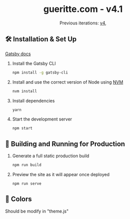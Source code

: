 <h1 align="center">
 gueritte.com - v4.1
</h1>
<p align="center">
  Previous iterations:
  <a href="https://github.com/bchiang7/v4" target="_blank">v4</a>,
</p>

## 🛠 Installation & Set Up

[Gatsby docs](https://www.gatsbyjs.org/docs/)

1. Install the Gatsby CLI

   ```sh
   npm install -g gatsby-cli
   ```

2. Install and use the correct version of Node using [NVM](https://github.com/nvm-sh/nvm)

   ```sh
   nvm install
   ```

3. Install dependencies

   ```sh
   yarn
   ```

4. Start the development server

   ```sh
   npm start
   ```

## 🚀 Building and Running for Production

1. Generate a full static production build

   ```sh
   npm run build
   ```

1. Preview the site as it will appear once deployed

   ```sh
   npm run serve
   ```

## 🎨 Colors

Should be modify in "theme.js"
